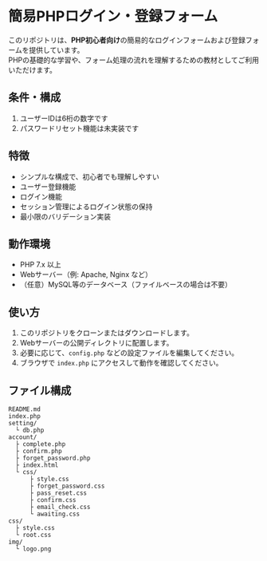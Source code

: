 # 簡易PHPログイン・登録フォーム

このリポジトリは、**PHP初心者向け**の簡易的なログインフォームおよび登録フォームを提供しています。  
PHPの基礎的な学習や、フォーム処理の流れを理解するための教材としてご利用いただけます。

## 条件・構成

1. ユーザーIDは6桁の数字です
2. パスワードリセット機能は未実装です

## 特徴

- シンプルな構成で、初心者でも理解しやすい
- ユーザー登録機能
- ログイン機能
- セッション管理によるログイン状態の保持
- 最小限のバリデーション実装

## 動作環境

- PHP 7.x 以上
- Webサーバー（例: Apache, Nginx など）
- （任意）MySQL等のデータベース（ファイルベースの場合は不要）

## 使い方

1. このリポジトリをクローンまたはダウンロードします。
2. Webサーバーの公開ディレクトリに配置します。
3. 必要に応じて、`config.php` などの設定ファイルを編集してください。
4. ブラウザで `index.php` にアクセスして動作を確認してください。

## ファイル構成

```
README.md
index.php
setting/
  └ db.php
account/
  ├ complete.php
  ├ confirm.php
  ├ forget_password.php
  ├ index.html
  └ css/
      ├ style.css
      ├ forget_password.css
      ├ pass_reset.css
      ├ confirm.css
      ├ email_check.css
      └ awaiting.css
css/
  ├ style.css
  └ root.css
img/
  └ logo.png
```

